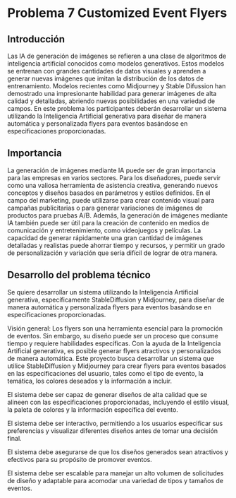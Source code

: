 # Problema 7 Customized Event Flyers

## Introducción

Las IA de generación de imágenes se refieren a una clase de algoritmos de inteligencia artificial conocidos como modelos generativos. Estos modelos se entrenan con grandes cantidades de datos visuales y aprenden a generar nuevas imágenes que imitan la distribución de los datos de entrenamiento. Modelos recientes como Midjourney y Stable Difussion han demostrado una impresionante habilidad para generar imágenes de alta calidad y detalladas, abriendo nuevas posibilidades en una variedad de campos. En este problema los participantes deberán desarrollar un sistema utilizando la Inteligencia Artificial generativa para diseñar de manera automática y personalizada flyers para eventos basándose en especificaciones proporcionadas. 

## Importancia

La generación de imágenes mediante IA puede ser de gran importancia para las empresas en varios sectores. Para los diseñadores, puede servir como una valiosa herramienta de asistencia creativa, generando nuevos conceptos y diseños basados en parámetros y estilos definidos. En el campo del marketing, puede utilizarse para crear contenido visual para campañas publicitarias o para generar variaciones de imágenes de productos para pruebas A/B. Además, la generación de imágenes mediante IA también puede ser útil para la creación de contenido en medios de comunicación y entretenimiento, como videojuegos y películas. La capacidad de generar rápidamente una gran cantidad de imágenes detalladas y realistas puede ahorrar tiempo y recursos, y permitir un grado de personalización y variación que sería difícil de lograr de otra manera.

## Desarrollo del problema técnico

Se quiere desarrollar un sistema utilizando la Inteligencia Artificial generativa, específicamente StableDiffusion y Midjourney, para diseñar de manera automática y personalizada flyers para eventos basándose en especificaciones proporcionadas.

Visión general: Los flyers son una herramienta esencial para la promoción de eventos. Sin embargo, su diseño puede ser un proceso que consume tiempo y requiere habilidades específicas. Con la ayuda de la Inteligencia Artificial generativa, es posible generar flyers atractivos y personalizados de manera automática. Este proyecto busca desarrollar un sistema que utilice StableDiffusion y Midjourney para crear flyers para eventos basados en las especificaciones del usuario, tales como el tipo de evento, la temática, los colores deseados y la información a incluir.

El sistema debe ser capaz de generar diseños de alta calidad que se alineen con las especificaciones proporcionadas, incluyendo el estilo visual, la paleta de colores y la información específica del evento.

El sistema debe ser interactivo, permitiendo a los usuarios especificar sus preferencias y visualizar diferentes diseños antes de tomar una decisión final.

El sistema debe asegurarse de que los diseños generados sean atractivos y efectivos para su propósito de promover eventos.

El sistema debe ser escalable para manejar un alto volumen de solicitudes de diseño y adaptable para acomodar una variedad de tipos y tamaños de eventos.
